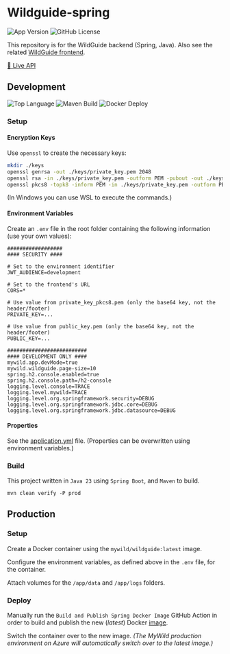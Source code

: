 # Wildguide-spring

![App Version](https://img.shields.io/badge/dynamic/xml?url=https%3A%2F%2Fraw.githubusercontent.com%2FHenryDeLange%2FWildGuide-spring%2Fmain%2Fpom.xml&query=%2F*%5Blocal-name()%3D'project'%5D%2F*%5Blocal-name()%3D'version'%5D&label=version)
![GitHub License](https://img.shields.io/github/license/HenryDeLange/WildGuide-spring)

This repository is for the WildGuide backend (Spring, Java). Also see the related [WildGuide frontend](https://github.com/HenryDeLange/WildGuide-react).

[🦉 Live API](https://api.wildguide.mywild.co.za/swagger-ui/index.html)

## Development

![Top Language](https://img.shields.io/github/languages/top/HenryDeLange/WildGuide-spring)
![Maven Build](https://img.shields.io/github/actions/workflow/status/HenryDeLange/WildGuide-spring/spring-source-build.yml?label=maven%20build)
![Docker Deploy](https://img.shields.io/github/actions/workflow/status/HenryDeLange/WildGuide-spring/spring-docker-image-build.yml?label=docker%20image%20deploy)

### Setup

#### Encryption Keys

Use `openssl` to create the necessary keys:

```sh
mkdir ./keys
openssl genrsa -out ./keys/private_key.pem 2048
openssl rsa -in ./keys/private_key.pem -outform PEM -pubout -out ./keys/public_key.pem
openssl pkcs8 -topk8 -inform PEM -in ./keys/private_key.pem -outform PEM -nocrypt -out ./keys/private_key_pkcs8.pem
```

(In Windows you can use WSL to execute the commands.)

#### Environment Variables

Create an `.env` file in the root folder containing the following information (use your own values):

```properties
##################
#### SECURITY ####

# Set to the environment identifier
JWT_AUDIENCE=development

# Set to the frontend's URL
CORS=*

# Use value from private_key_pkcs8.pem (only the base64 key, not the header/footer)
PRIVATE_KEY=...

# Use value from public_key.pem (only the base64 key, not the header/footer)
PUBLIC_KEY=...

##########################
#### DEVELOPMENT ONLY ####
mywild.app.devMode=true
mywild.wildguide.page-size=10
spring.h2.console.enabled=true
spring.h2.console.path=/h2-console
logging.level.console=TRACE
logging.level.mywild=TRACE
logging.level.org.springframework.security=DEBUG
logging.level.org.springframework.jdbc.core=DEBUG
logging.level.org.springframework.jdbc.datasource=DEBUG
```

#### Properties

See the [application.yml](./src/main/resources/application.yml) file. (Properties can be overwritten using environment variables.)

### Build

This project written in `Java 23` using `Spring Boot`, and `Maven` to build.

`mvn clean verify -P prod`

## Production

### Setup

Create a Docker container using the `mywild/wildguide:latest` image.

Configure the environment variables, as defined above in the `.env` file, for the container.

Attach volumes for the `/app/data` and `/app/logs` folders.

### Deploy

Manually run the `Build and Publish Spring Docker Image` GitHub Action in order to build and publish the new (_latest_) Docker [image](https://hub.docker.com/repository/docker/mywild/wildguide).

Switch the container over to the new image. _(The MyWild production environment on Azure will automatically switch over to the latest image.)_
